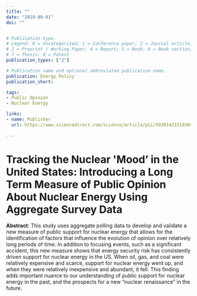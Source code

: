 ```yaml
---
title: ""
date: "2019-09-01"
doi: ""


# Publication type.
# Legend: 0 = Uncategorized; 1 = Conference paper; 2 = Journal article;
# 3 = Preprint / Working Paper; 4 = Report; 5 = Book; 6 = Book section;
# 7 = Thesis; 8 = Patent
publication_types: ["2"]

# Publication name and optional abbreviated publication name.
publication: Energy Policy
publication_short: 

tags:
- Public Opinion
- Nuclear Energy

links:
- name: Publisher
  url: https://www.sciencedirect.com/science/article/pii/S0301421519304665 
  
---
```


<!--
- Kuhika Gupta
- admin
- Joseph T. Ripberger
- Hank C. Jenkins-Smith
- Carol Silva --> 

# Tracking the Nuclear 'Mood’ in the United States: Introducing a Long Term Measure of Public Opinion About Nuclear Energy Using Aggregate Survey Data 

**Abstract**: This study uses aggregate polling data to develop and validate a new measure of public support for nuclear energy that allows for the identification of factors that influence the evolution of opinion over relatively long periods of time. In addition to focusing events, such as a significant accident, this new measure shows that energy security risk has consistently driven support for nuclear energy in the US. When oil, gas, and coal were relatively expensive and scarce, support for nuclear energy went up, and when they were relatively inexpensive and abundant, it fell. This finding adds important nuance to our understanding of public support for nuclear energy in the past, and the prospects for a new “nuclear renaissance” in the future.
